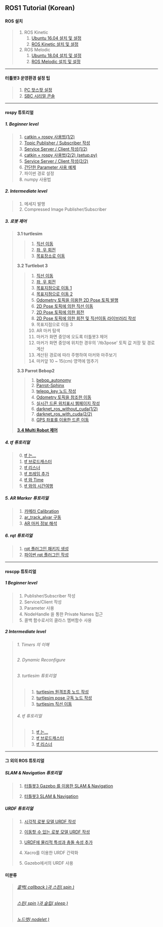 ## ROS1 Tutorial (Korean)

#### ROS 설치


>1. ROS Kinetic
>     1. [Ubuntu 16.04 설치 및 설정](./ros1_tutorial/ubuntu/install_ubuntu_1604_lts.md) 
>     2. [ROS Kinetic 설치 및 설정](./ros1_tutorial/install_n_config/install_ROS_Kinetic.md) 
>2. ROS Melodic
>     1. [Ubuntu 18.04 설치 및 설정](./ros1_tutorial/ubuntu/install_ubuntu_1804_lts.md) 
>     2. [ROS Melodic 설치 및 설정](./ros1_tutorial/install_n_config/install_ROS_Melodic.md) 

---


#### 터틀봇3  운영환경 설정 팁


>  1. [PC 핫스팟 설정](./ros1_tutorial/turtlebot3/tb3_1_set_hotspot_on_1804.md) 
>  2. [SBC 시리얼 콘솔](./ros1_tutorial/turtlebot3/tb3_2_RPi_serial_console.md)  

---


####  rospy 튜토리얼

##### 1. Beginner level

>1. [catkin + rospy 사용법(1/2)](./ros1_tutorial/rospy/rospy_1_How2UsePythonWithCatkin_1.md) 
>2. [Topic Publisher / Subscriber 작성](./ros1_tutorial/rospy/rospy_2_WritingSimplePubSub.md) 
>3. [Service Server / Client 작성(1/2)](./ros1_tutorial/rospy/rospy_3_WritingServiceServerClient1.md) 
>4. [catkin + rospy 사용법(2/2) (setup.py)](./ros1_tutorial/rospy/rospy_4_How2UsePythonWithCatkin_2.md) 
>5. [Service Server / Client 작성(2/2)](./ros1_tutorial/rospy/rospy_5_WritingServiceServerClient2.md) 
>6. [간단한 Parameter 사용 예제](./ros1_tutorial/rospy/rospy_6_How2UseParameter.md) 
>7. 파이썬 경로 설정 
>8. numpy 사용법

##### 2. Intermediate level
>1. 메세지 발행
>2. Compressed Image Publisher/Subscriber

##### 3. 로봇 제어
>**3.1 turtlesim**
>
>>1. [직선 이동](./ros1_tutorial/rospy/mv_tutle_1_MoveInStraightLine.md) 
>>2. [좌, 우 회전](./ros1_tutorial/rospy/mv_tutle_2_RotateLeftRight.md) 
>>3. [목표장소로 이동](./ros1_tutorial/rospy/mv_tutle_3_Go2Goal.md) 
>
>**3.2 Turtlebot 3**
>
>>1. [직선 이동](./ros1_tutorial/rospy/turtlebot3/tb3_1_Move_in_Straight_Line.md) 
>>2. [좌, 우 회전](./ros1_tutorial/rospy/turtlebot3/tb3_2_Rotate_Left_n_Right.md) 
>>3. [목표지점으로 이동 1](./ros1_tutorial/rospy/turtlebot3/tb3_3_Go2Goal.md) 
>>4. [목표지점으로 이동 2](./ros1_tutorial/rospy/turtlebot3/tb3_4_GoToGoal.md) 
>>5. [Odometry 토픽을 이용한 2D Pose 토픽 발행](./ros1_tutorial/rospy/turtlebot3/tb3_5_Sub_Odom_Pub_Pose2D.md)
>>6. [2D Pose 토픽에 의한 직선 이동](./ros1_tutorial/rospy/turtlebot3/tb3_6_Straight_by_Pose2D.md)
>>7. [2D Pose 토픽에 의한 회전](./ros1_tutorial/rospy/turtlebot3/tb3_7_Rotate_by_Pose2D.md)
>>8. [2D Pose 토픽에 의한 회전 및 직선이동 라이브러리 작성](./ros1_tutorial/rospy/turtlebot3/tb3_8_Rotate_n_Straight_Library.md)
>>9. 목표지점으로 이동 3
>>10. AR 마커 탐색
>>11. 마커가 화면 중앙에 오도록 터틀봇3 제어 
>>12. 마커가 화면 중앙에 위치한 경우의 '/tb3pose' 토픽 값 저장 및 경로 계산
>>13. 계산된 경로에 따라 주행하여 마커와 마주보기
>>14. 마커앞 10 ~ 15(cm) 영역에 멈추기
>
>**3.3 Parrot Bebop2**
>
>>1. [bebop_autonomy](./ros1_tutorial/rospy/bebop2/bb2_1_bebop_autonomy.md) 
>>2. [Parrot-Sphinx](./ros1_tutorial/rospy/bebop2/bb2_2_parrot_sphinx.md) 
>>3. [teleop_key 노드 작성](./ros1_tutorial/rospy/bebop2/bb2_3_teleop_key.md)
>>4. [Odometry 토픽을 참조한 이동](./ros1_tutorial/rospy/bebop2/bb2_4_move_by_odom.md)
>>5. [실시간 드론 위치표시 웹페이지 작성](./ros1_tutorial/rospy/bebop2/bb2_5_mark_bebop2_on_web.md) 
>>6. [darknet_ros_without_cuda(1/2)](./ros1_tutorial/darknetROS/darknet_ros_1_install_n_example.md)
>>7. [darknet_ros_with_cuda(2/2)](./ros1_tutorial/darknetROS/darknet_ros_2_using_cuda.md)
>>8. [GPS 좌표를 이용한 드론 이동](./ros1_tutorial/rospy/bebop2/bb2_6_move_by_gps.md)
>
>**[3.4 Multi Robot 제어](./ros1_tutorial/multimaster_fkie/multimaster_fkie.md)**

##### 4. tf 튜토리얼
>0. [tf 는...](./ros1_tutorial/rospy/tf_0_Instroduction.md)
>1. [tf 브로드캐스터](./ros1_tutorial/rospy/tf_1_broadcaster.md)
>2. [tf 리스너](./ros1_tutorial/rospy/tf_2_listener.md)
>3. [tf 프레임 추가](./ros1_tutorial/rospy/tf_3_adding_frame.md)
>4. [tf 와 Time](./ros1_tutorial/rospy/tf_4_tf_n_time.md)
>5. [tf 와의 시간여행](./ros1_tutorial/rospy/tf_3_adding_frame.md)

##### 5. AR Marker 튜토리얼
>1. [카메라 Calibration](./ros1_tutorial/camera_calibration/how_to_calibrate_monocular_camera.md)
>2. [ar_track_alvar 구동](./ros1_tutorial/rospy/ar_1_ar_track_alvar.md)
>3. [ AR 마커 정보 해석](./ros1_tutorial/rospy/ar_2_analysis_marker.md)

##### 6. rqt 튜토리얼
>1. [rqt 플러그인 패키지 생성](./ros1_tutorial/rospy/rqt_1_create_rqt_plugin_pkg.md)
>2. [파이썬 rqt 플러그인 작성](./ros1_tutorial/rospy/rqt_2_writing_python_plugin.md)

---

#### roscpp 튜토리얼

##### 1 Beginner level
>1. Publisher/Subscriber 작성
>2. Service/Client 작성
>3. Parameter 사용
>4. NodeHandle 을 통한 Private Names 접근
>5. 콜백 함수로서의 클라스 멤버함수 사용

##### 2 Intermediate level
>###### 1. Timers 의 이해
>
>###### 2. Dynamic Reconfigure
>
>###### 3. turtlesim 튜토리얼
>
>>1. [turtlesim 원격조종 노드 작성](./ros1_tutorial/roscpp/ts1_teleop_turtlesim.md)
>>2. [turtlesim pose 구독 노드 작성](./ros1_tutorial/roscpp/ts2_sub_turtlesim_pose.md)
>>3. [turtlesim 직선 이동](./ros1_tutorial/roscpp/ts3_straight_move_turtlesim.md)
>
>###### 4. tf 튜토리얼
>
>>1. [tf 는... ](./ros1_tutorial/roscpp/tf_1_Instroduction.md)
>>2. [tf 브로드캐스터](./ros1_tutorial/roscpp/tf_2_broadcaster.md)
>>3. [tf 리스너](./ros1_tutorial/roscpp/tf_3_listener.md)

---

#### 그 외의 ROS 튜토리얼
##### SLAM & Navigation 튜토리얼

>1. [터틀봇3 Gazebo 를 이용한 SLAM & Navigation](./ros1_tutorial/slam_n_nav/)
>
>2. [터틀봇3 SLAM & Navigation](./ros1_tutorial/slam_n_nav/)

##### URDF 튜토리얼

>1. [시각적 로봇 모델 URDF 작성](./ros1_tutorial/urdf/urdf_1_building_visual_robot_model.md)
>
>2. [이동할 수 있는 로봇 모델 URDF 작성](./ros1_tutorial/urdf/urdf_2_building_movable_robot_model.md)
>
>3. [URDF에 물리적 특성과 충돌 속성 추가](./ros1_tutorial/urdf/urdf_3_adding_physical_n_collision.md)
>
>4. Xacro를 이용한 URDF 간략화
>
>5. Gazebo에서의 URDF 사용

   

#### 미분류

>###### [콜백( callback )과 스핀( spin )](./ros1_tutorial/roscpp/callback_n_spin.md)
>
>###### [스핀( spin )과 슬립( sleep )](./ros1_tutorial/roscpp/spin_n_sleep.md)
>
>###### [노드렛( nodelet )](./ros1_tutorial/roscpp/nodelet.md)